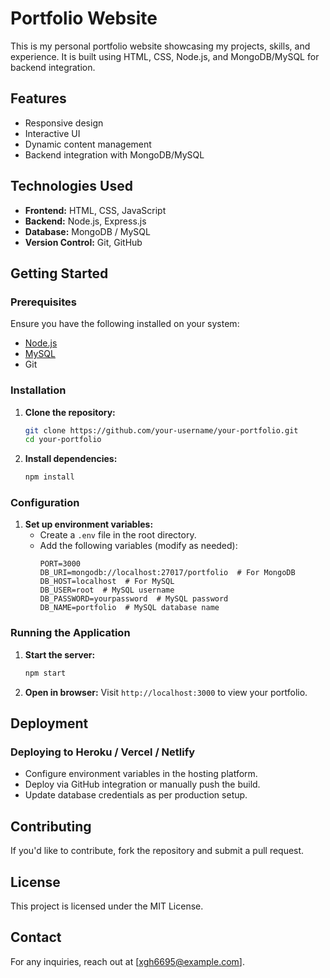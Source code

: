 # Portfolio Website

This is my personal portfolio website showcasing my projects, skills, and experience. It is built using HTML, CSS, Node.js, and MongoDB/MySQL for backend integration.

## Features
- Responsive design
- Interactive UI
- Dynamic content management
- Backend integration with MongoDB/MySQL

## Technologies Used
- **Frontend:** HTML, CSS, JavaScript
- **Backend:** Node.js, Express.js
- **Database:** MongoDB / MySQL
- **Version Control:** Git, GitHub

## Getting Started
### Prerequisites
Ensure you have the following installed on your system:
- [Node.js](https://nodejs.org/)
- [MySQL](https://www.mysql.com/) 
- Git

### Installation
1. **Clone the repository:**
   ```bash
   git clone https://github.com/your-username/your-portfolio.git
   cd your-portfolio
   ```
2. **Install dependencies:**
   ```bash
   npm install
   ```

### Configuration
1. **Set up environment variables:**
   - Create a `.env` file in the root directory.
   - Add the following variables (modify as needed):
     ```env
     PORT=3000
     DB_URI=mongodb://localhost:27017/portfolio  # For MongoDB
     DB_HOST=localhost  # For MySQL
     DB_USER=root  # MySQL username
     DB_PASSWORD=yourpassword  # MySQL password
     DB_NAME=portfolio  # MySQL database name
     ```

### Running the Application
1. **Start the server:**
   ```bash
   npm start
   ```
2. **Open in browser:**
   Visit `http://localhost:3000` to view your portfolio.

## Deployment
### Deploying to Heroku / Vercel / Netlify
- Configure environment variables in the hosting platform.
- Deploy via GitHub integration or manually push the build.
- Update database credentials as per production setup.

## Contributing
If you'd like to contribute, fork the repository and submit a pull request.

## License
This project is licensed under the MIT License.

## Contact
For any inquiries, reach out at [xgh6695@example.com].









